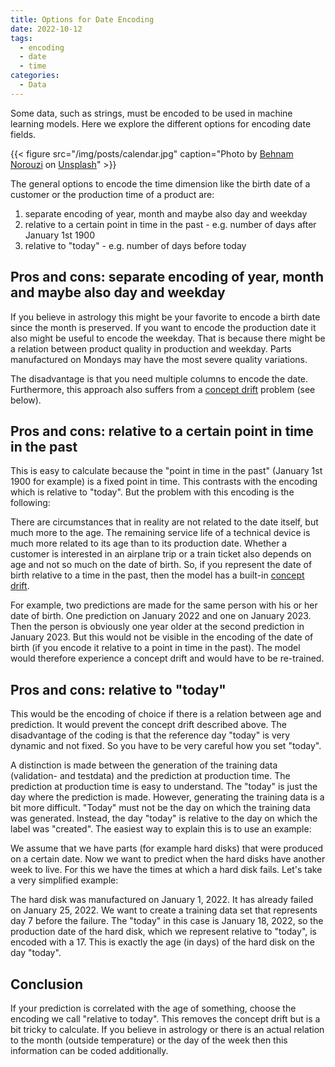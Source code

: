 ```yaml
---
title: Options for Date Encoding
date: 2022-10-12
tags:
  - encoding
  - date
  - time
categories:
  - Data
---
```


Some data, such as strings, must be encoded to be used in machine learning models. Here we explore the different options for encoding date fields.

{{< figure src="/img/posts/calendar.jpg" caption="Photo by [Behnam Norouzi](https://unsplash.com/@behy_studio?utm_source=unsplash&utm_medium=referral&utm_content=creditCopyText) on [Unsplash](https://unsplash.com/)" >}}

The general options to encode the time dimension like the birth date of a customer or the production time of a product are:

1. separate encoding of year, month and maybe also day and weekday
2. relative to a certain point in time in the past - e.g. number of days after January 1st 1900
3. relative to "today" - e.g. number of days before today

## Pros and cons: separate encoding of year, month and maybe also day and weekday
If you believe in astrology this might be your favorite to encode a birth date since the month is preserved. If you want to encode the production date it also might be useful to encode the weekday. That is because there might be a relation between product quality in production and weekday. Parts manufactured on Mondays may have the most severe quality variations.

The disadvantage is that you need multiple columns to encode the date.
Furthermore, this approach also suffers from a
[concept drift](https://en.wikipedia.org/wiki/Concept_drift) problem (see below).

## Pros and cons: relative to a certain point in time in the past
This is easy to calculate because the "point in time in the past" (January 1st 1900 for example) is a fixed point in time. This contrasts with the encoding which is relative to "today". But the problem with this encoding is the following:

There are circumstances that in reality are not related to the date itself, but much more to the age. The remaining service life of a technical device is much more related to its age than to its production date. Whether a customer is interested in an airplane trip or a train ticket also depends on age and not so much on the date of birth. So, if you represent the date of birth relative to a time in the past, then the model has a built-in [concept drift](https://en.wikipedia.org/wiki/Concept_drift).

For example, two predictions are made for the same person with his or her date of birth. One prediction on January 2022 and one on January 2023. Then the person is obviously one year older at the second prediction in January 2023. But this would not be visible in the encoding of the date of birth (if you encode it relative to a point in time in the past). The model would therefore experience a concept drift and would have to be re-trained.

## Pros and cons: relative to "today"
This would be the encoding of choice if there is a relation between age and prediction. It would prevent the concept drift described above. The disadvantage of the coding is that the reference day "today" is very dynamic and not fixed. So you have to be very careful how you set "today".

A distinction is made between the generation of the training data (validation- and testdata) and the prediction at production time. The prediction at production time is easy to understand. The "today" is just the day where the prediction is made. However, generating the training data is a bit more difficult. "Today" must not be the day on which the training data was generated. Instead, the day "today" is relative to the day on which the label was "created". The easiest way to explain this is to use an example:

We assume that we have parts (for example hard disks) that were produced on a certain date. Now we want to predict when the hard disks have another week to live. For this we have the times at which a hard disk fails. Let's take a very simplified example:

The hard disk was manufactured on January 1, 2022. It has already failed on January 25, 2022. We want to create a training data set that represents day 7 before the failure. The "today" in this case is January 18, 2022, so the production date of the hard disk, which we represent relative to "today", is encoded with a 17. This is exactly the age (in days) of the hard disk on the day "today".

## Conclusion

If your prediction is correlated with the age of something, choose the encoding we call "relative to today". This removes the concept drift but is a bit tricky to calculate. If you believe in astrology or there is an actual relation to the month (outside temperature) or the day of the week then this information can be coded additionally.
